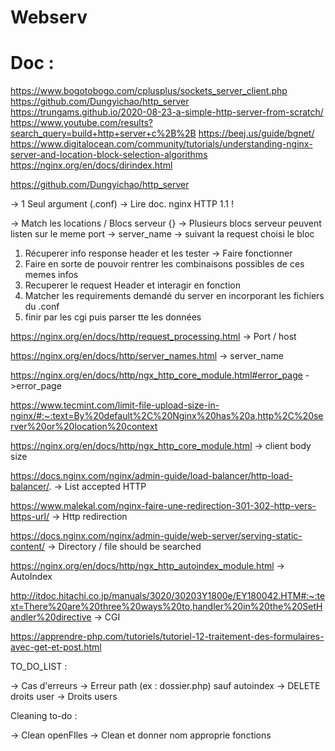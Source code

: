 # Webserv

# Doc :

https://www.bogotobogo.com/cplusplus/sockets_server_client.php
https://github.com/Dungyichao/http_server
https://trungams.github.io/2020-08-23-a-simple-http-server-from-scratch/
https://www.youtube.com/results?search_query=build+http+server+c%2B%2B
https://beej.us/guide/bgnet/
https://www.digitalocean.com/community/tutorials/understanding-nginx-server-and-location-block-selection-algorithms
https://nginx.org/en/docs/dirindex.html

https://github.com/Dungyichao/http_server

-> 1 Seul argument (.conf)
-> Lire doc. nginx HTTP 1.1 !

-> Match les locations / Blocs serveur {}
-> Plusieurs blocs serveur peuvent listen sur le meme port
-> server_name -> suivant la request choisi le bloc

1. Récuperer info response header et les tester -> Faire fonctionner
2. Faire en sorte de pouvoir rentrer les combinaisons possibles de ces memes infos
3. Recuperer le request Header et interagir en fonction
4. Matcher les requirements demandé du server en incorporant les fichiers du .conf
5. finir par les cgi puis parser tte les données

https://nginx.org/en/docs/http/request_processing.html -> Port / host

https://nginx.org/en/docs/http/server_names.html -> server_name

https://nginx.org/en/docs/http/ngx_http_core_module.html#error_page - >error_page

https://www.tecmint.com/limit-file-upload-size-in-nginx/#:~:text=By%20default%2C%20Nginx%20has%20a,http%2C%20server%20or%20location%20context

https://nginx.org/en/docs/http/ngx_http_core_module.html -> client body size

https://docs.nginx.com/nginx/admin-guide/load-balancer/http-load-balancer/. -> List accepted HTTP

https://www.malekal.com/nginx-faire-une-redirection-301-302-http-vers-https-url/ -> Http redirection

https://docs.nginx.com/nginx/admin-guide/web-server/serving-static-content/ -> Directory / file should be searched

https://nginx.org/en/docs/http/ngx_http_autoindex_module.html -> AutoIndex

http://itdoc.hitachi.co.jp/manuals/3020/30203Y1800e/EY180042.HTM#:~:text=There%20are%20three%20ways%20to,handler%20in%20the%20SetHandler%20directive -> CGI

https://apprendre-php.com/tutoriels/tutoriel-12-traitement-des-formulaires-avec-get-et-post.html

TO_DO_LIST :

-> Cas d'erreurs
-> Erreur path (ex : dossier.php) sauf autoindex
-> DELETE droits user
-> Droits users

Cleaning to-do :

-> Clean openFIles
-> Clean et donner nom approprie fonctions
